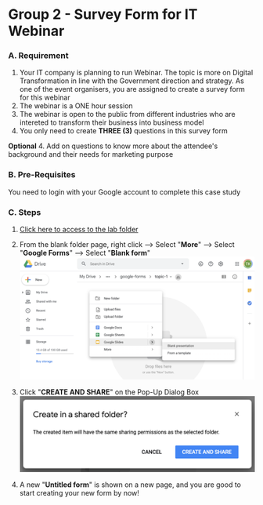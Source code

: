 # Group 2 - Survey Form for IT Webinar

### A. Requirement

1. Your IT company is planning to run Webinar. The topic is more on Digital Transformation in line with the Government direction and strategy. As one of the event organisers, you are assigned to create a survey form for this webinar 
2. The webinar is a ONE hour session 
3. The webinar is open to the public from different industries who are intereted to transform their business into business model 
4. You only need to create **THREE (3)** questions in this survey form

**Optional**
4. Add on questions to know more about the attendee's background and their needs for marketing purpose

### B. Pre-Requisites

You need to login with your Google account to complete this case study

### C. Steps

1. [Click here to access to the lab folder](https://drive.google.com/drive/folders/1nBIxOrsF5dDtJ38GMF8Wwuo2oERX1-9H)

2. From the blank folder page, right click --> Select "**More**" --> Select "**Google Forms**" --> Select "**Blank form**"
![title|50%](/images/image1.png)

3. Click "**CREATE AND SHARE**" on the Pop-Up Dialog Box
![title](/images/image2.png)

4. A new "**Untitled form**" is shown on a new page, and you are good to start creating your new form by now!
